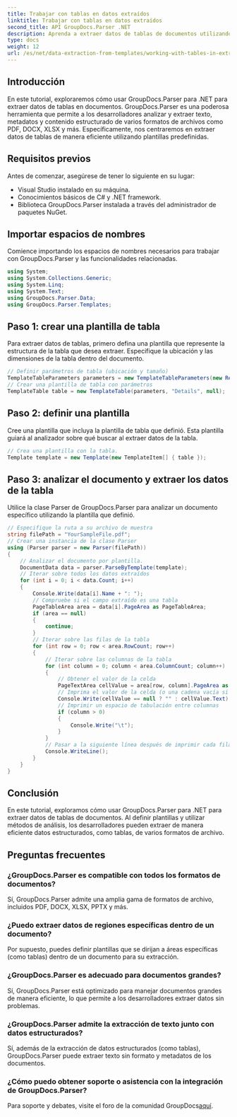 ```yaml
---
title: Trabajar con tablas en datos extraídos
linktitle: Trabajar con tablas en datos extraídos
second_title: API GroupDocs.Parser .NET
description: Aprenda a extraer datos de tablas de documentos utilizando GroupDocs.Parser para .NET. Analice de manera eficiente contenido estructurado con plantillas predefinidas.
type: docs
weight: 12
url: /es/net/data-extraction-from-templates/working-with-tables-in-extracted-data/
---
```

## Introducción
En este tutorial, exploraremos cómo usar GroupDocs.Parser para .NET para extraer datos de tablas en documentos. GroupDocs.Parser es una poderosa herramienta que permite a los desarrolladores analizar y extraer texto, metadatos y contenido estructurado de varios formatos de archivos como PDF, DOCX, XLSX y más. Específicamente, nos centraremos en extraer datos de tablas de manera eficiente utilizando plantillas predefinidas.
## Requisitos previos
Antes de comenzar, asegúrese de tener lo siguiente en su lugar:
- Visual Studio instalado en su máquina.
- Conocimientos básicos de C# y .NET framework.
- Biblioteca GroupDocs.Parser instalada a través del administrador de paquetes NuGet.

## Importar espacios de nombres
Comience importando los espacios de nombres necesarios para trabajar con GroupDocs.Parser y las funcionalidades relacionadas.
```csharp
using System;
using System.Collections.Generic;
using System.Linq;
using System.Text;
using GroupDocs.Parser.Data;
using GroupDocs.Parser.Templates;
```
## Paso 1: crear una plantilla de tabla
Para extraer datos de tablas, primero defina una plantilla que represente la estructura de la tabla que desea extraer. Especifique la ubicación y las dimensiones de la tabla dentro del documento.
```csharp
// Definir parámetros de tabla (ubicación y tamaño)
TemplateTableParameters parameters = new TemplateTableParameters(new Rectangle(new Point(35, 320), new Size(530, 55)), null);
// Crear una plantilla de tabla con parámetros
TemplateTable table = new TemplateTable(parameters, "Details", null);
```
## Paso 2: definir una plantilla
Cree una plantilla que incluya la plantilla de tabla que definió. Esta plantilla guiará al analizador sobre qué buscar al extraer datos de la tabla.
```csharp
// Crea una plantilla con la tabla.
Template template = new Template(new TemplateItem[] { table });
```
## Paso 3: analizar el documento y extraer los datos de la tabla
Utilice la clase Parser de GroupDocs.Parser para analizar un documento específico utilizando la plantilla que definió.
```csharp
// Especifique la ruta a su archivo de muestra
string filePath = "YourSampleFile.pdf";
// Crear una instancia de la clase Parser
using (Parser parser = new Parser(filePath))
{
    // Analizar el documento por plantilla.
    DocumentData data = parser.ParseByTemplate(template);
    // Iterar sobre todos los datos extraídos
    for (int i = 0; i < data.Count; i++)
    {
        Console.Write(data[i].Name + ": ");
        // Compruebe si el campo extraído es una tabla
        PageTableArea area = data[i].PageArea as PageTableArea;
        if (area == null)
        {
            continue;
        }
        // Iterar sobre las filas de la tabla
        for (int row = 0; row < area.RowCount; row++)
        {
            // Iterar sobre las columnas de la tabla
            for (int column = 0; column < area.ColumnCount; column++)
            {
                // Obtener el valor de la celda
                PageTextArea cellValue = area[row, column].PageArea as PageTextArea;
                // Imprima el valor de la celda (o una cadena vacía si es nula)
                Console.Write(cellValue == null ? "" : cellValue.Text);
                // Imprimir un espacio de tabulación entre columnas
                if (column > 0)
                {
                    Console.Write("\t");
                }
            }
            // Pasar a la siguiente línea después de imprimir cada fila
            Console.WriteLine();
        }
    }
}
```

## Conclusión
En este tutorial, exploramos cómo usar GroupDocs.Parser para .NET para extraer datos de tablas de documentos. Al definir plantillas y utilizar métodos de análisis, los desarrolladores pueden extraer de manera eficiente datos estructurados, como tablas, de varios formatos de archivo.

## Preguntas frecuentes
### ¿GroupDocs.Parser es compatible con todos los formatos de documentos?
Sí, GroupDocs.Parser admite una amplia gama de formatos de archivo, incluidos PDF, DOCX, XLSX, PPTX y más.
### ¿Puedo extraer datos de regiones específicas dentro de un documento?
Por supuesto, puedes definir plantillas que se dirijan a áreas específicas (como tablas) dentro de un documento para su extracción.
### ¿GroupDocs.Parser es adecuado para documentos grandes?
Sí, GroupDocs.Parser está optimizado para manejar documentos grandes de manera eficiente, lo que permite a los desarrolladores extraer datos sin problemas.
### ¿GroupDocs.Parser admite la extracción de texto junto con datos estructurados?
Sí, además de la extracción de datos estructurados (como tablas), GroupDocs.Parser puede extraer texto sin formato y metadatos de los documentos.
### ¿Cómo puedo obtener soporte o asistencia con la integración de GroupDocs.Parser?
 Para soporte y debates, visite el foro de la comunidad GroupDocs[aquí](https://forum.groupdocs.com/c/parser/17).
